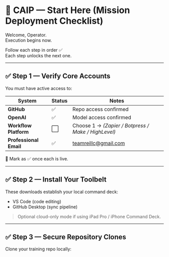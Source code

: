 # 🚀 CAIP — Start Here (Mission Deployment Checklist)

Welcome, Operator.  
Execution begins now.

Follow each step in order ✅  
Each step unlocks the next one.

---

## ✅ Step 1 — Verify Core Accounts

You must have active access to:

| System | Status | Notes |
|--------|--------|------|
| **GitHub** | ✅ | Repo access confirmed |
| **OpenAI** | ✅ | Model access confirmed |
| **Workflow Platform** | ⬜ | Choose 1 → *(Zapier / Botpress / Make / HighLevel)* |
| **Professional Email** | ✅ | teamreillc@gmail.com |

🔹 Mark as ✅ once each is live.

---

## ✅ Step 2 — Install Your Toolbelt

These downloads establish your local command deck:

- VS Code (code editing)
- GitHub Desktop (sync pipeline)

> Optional cloud-only mode if using iPad Pro / iPhone Command Deck.

---

## ✅ Step 3 — Secure Repository Clones

Clone your training repo locally:
